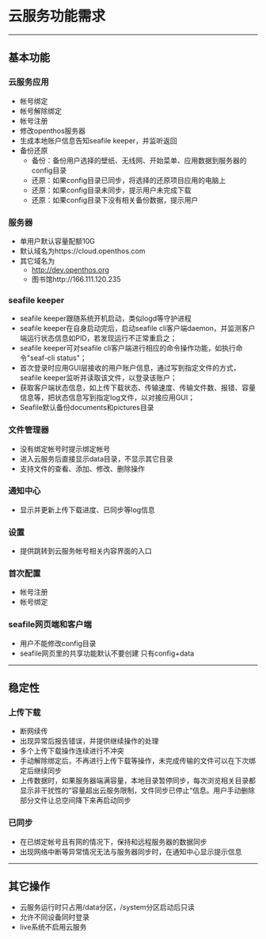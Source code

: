 # 云服务功能需求

***
## 基本功能

### 云服务应用
- 帐号绑定
- 帐号解除绑定
- 帐号注册
- 修改openthos服务器
- 生成本地账户信息告知seafile keeper，并监听返回
- 备份还原
   - 备份：备份用户选择的壁纸、无线网、开始菜单、应用数据到服务器的config目录
   - 还原：如果config目录已同步，将选择的还原项目应用的电脑上
   - 还原：如果config目录未同步，提示用户未完成下载
   - 还原：如果config目录下没有相关备份数据，提示用户

### 服务器
- 单用户默认容量配额10G
- 默认域名为https://cloud.openthos.com
- 其它域名为
   - http://dev.openthos.org
   - 图书馆http://166.111.120.235

### seafile keeper
- seafile keeper跟随系统开机启动，类似logd等守护进程
- seafile keeper在自身启动完后，启动seafile cli客户端daemon，并监测客户端运行状态信息如PID，若发现运行不正常重启之；
- seafile keeper可对seafile cli客户端进行相应的命令操作功能，如执行命令"seaf-cli status"；
- 首次登录时应用GUI层接收的用户账户信息，通过写到指定文件的方式，seafile keeper监听并读取该文件，以登录该账户；
- 获取客户端状态信息，如上传下载状态、传输速度、传输文件数、报错、容量信息等，把状态信息写到指定log文件，以对接应用GUI；
- Seafile默认备份documents和pictures目录

### 文件管理器
- 没有绑定帐号时提示绑定帐号
- 进入云服务后直接显示data目录，不显示其它目录
- 支持文件的查看、添加、修改、删除操作

### 通知中心
- 显示并更新上传下载进度、已同步等log信息

### 设置
- 提供跳转到云服务帐号相关内容界面的入口

### 首次配置
- 帐号注册
- 帐号绑定

### seafile网页端和客户端
- 用户不能修改config目录
- seafile网页里的共享功能默认不要创建 只有config+data

***

## 稳定性
### 上传下载
- 断网续传
- 出现异常后报告错误，并提供继续操作的处理
- 多个上传下载操作连续进行不冲突
- 手动解除绑定后，不再进行上传下载等操作，未完成传输的文件可以在下次绑定后继续同步
- 上传数据时，如果服务器端满容量，本地目录暂停同步，每次浏览相关目录都显示非干扰性的“容量超出云服务限制，文件同步已停止“信息。用户手动删除部分文件让总空间降下来再启动同步

### 已同步
- 在已绑定帐号且有网的情况下，保持和远程服务器的数据同步
- 出现网络中断等异常情况无法与服务器同步时，在通知中心显示提示信息

***

## 其它操作
- 云服务运行时只占用/data分区，/system分区启动后只读
- 允许不同设备同时登录
- live系统不启用云服务
